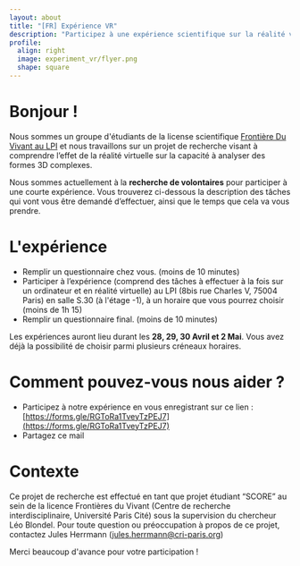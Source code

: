 ```yaml
---
layout: about
title: "[FR] Expérience VR"
description: "Participez à une expérience scientifique sur la réalité virtuelle !"
profile:
  align: right
  image: experiment_vr/flyer.png
  shape: square
---
```


# Bonjour !

Nous sommes un groupe d'étudiants de la license scientifique [Frontière Du Vivant au LPI](https://licence.learningplanetinstitute.org/fr) et nous travaillons sur un projet de recherche visant à comprendre l’effet de la réalité virtuelle sur la capacité à analyser des formes 3D complexes.

Nous sommes actuellement à la **recherche de volontaires** pour participer à une courte expérience. Vous trouverez ci-dessous la description des tâches qui vont vous être demandé d’effectuer, ainsi que le temps que cela va vous prendre.

# L'expérience

- Remplir un questionnaire chez vous. (moins de 10 minutes)
- Participer à l’expérience (comprend des tâches à effectuer à la fois sur un ordinateur et en réalité virtuelle) au LPI (8bis rue Charles V, 75004 Paris) en salle S.30 (à l'étage -1), à un horaire que vous pourrez choisir (moins de 1h 15)
- Remplir un questionnaire final. (moins de 10 minutes)

Les expériences auront lieu durant les **28, 29, 30 Avril et 2 Mai**. Vous avez déjà la possibilité de choisir parmi plusieurs créneaux horaires.

# Comment pouvez-vous nous aider ?

- Participez à notre expérience en vous enregistrant sur ce lien : [https://forms.gle/RGToRa1TveyTzPEJ7](https://forms.gle/RGToRa1TveyTzPEJ7)
- Partagez ce mail

# Contexte

Ce projet de recherche est effectué en tant que projet étudiant “SCORE” au sein de la licence Frontières du Vivant (Centre de recherche interdisciplinaire, Université Paris Cité) sous la supervision du chercheur Léo Blondel.
Pour toute question ou préoccupation à propos de ce projet, contactez Jules Herrmann ([jules.herrmann@cri-paris.org](mailto:jules.herrmann@cri-paris.org))

Merci beaucoup d'avance pour votre participation !
